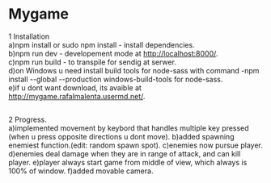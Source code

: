 # Mygame

1 Installation  
    a)npm install or sudo npm install - install dependencies.  
    b)npm run dev - developement mode at <http://localhost:8000/>.  
    c)npm run build - to transpile for sendig at serwer.    
    d)on Windows u need install build tools for node-sass with command -npm install --global --production windows-build-tools for node-sass.    
    e)if u dont want download, its avaible at <http://mygame.rafalmalenta.usermd.net/>. 

##
2 Progress.     
    a)implemented movement by keybord that handles multiple key pressed (when u press opposite directions u dont move).
    b)added spawning enemiest function.(edit: random spawn spot).
    c)enemies now pursue player.
    d)enemies deal damage when they are in range of attack, and can kill player.
    e)player always start game from middle of view, which always is 100% of window.
    f)added movable camera.
        
